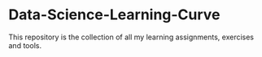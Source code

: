 # Data-Science-Learning-Curve
This repository is the collection of all my learning assignments, exercises and tools.

